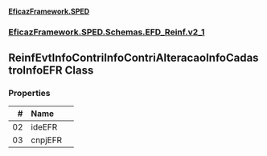 #### [EficazFramework.SPED](EficazFrameworkSPED.md 'EficazFramework SPED')
### [EficazFramework.SPED.Schemas.EFD_Reinf.v2_1](EficazFramework.SPED.Schemas.EFD_Reinf.v2_1.md 'EficazFramework.SPED.Schemas.EFD_Reinf.v2_1')

## ReinfEvtInfoContriInfoContriAlteracaoInfoCadastroInfoEFR Class
### Properties

| # | Name | |
| ---: | :--- | :--- |
| 02 | ideEFR |  |
| 03 | cnpjEFR |  |
